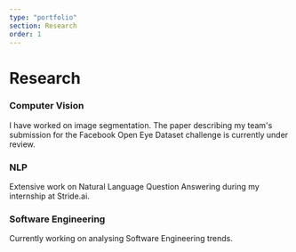 ```yaml
---
type: "portfolio"
section: Research
order: 1
---
```


# Research

### Computer Vision

I have worked on image segmentation. The paper describing my team's submission for the Facebook Open Eye Dataset challenge is currently under review.

### NLP

Extensive work on Natural Language Question Answering during my internship at Stride.ai.

### Software Engineering

Currently working on analysing Software Engineering trends. 